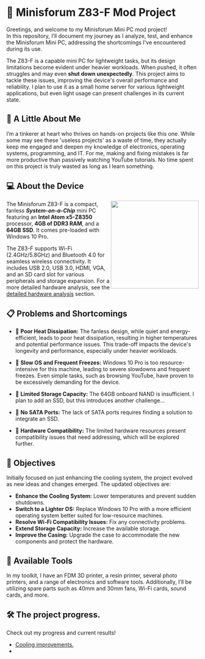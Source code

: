 <!-- # 📌 Minisforum Z83-F mod project.
Greetings, and welcome to my Minisforum Mini PC mod project!   
In this repository, I’ll be documenting my journey as I analyze, test, and enhance the performance and functionality of the Minisforum Mini PC, tackling the shortcomings I've encountered during its use.   

The Z83-F is a capable mini PC for lightweight tasks, but its design limitations become evident under increased workloads. When pushed harder, it often struggles and may even **shut down unexpectedly**. This project is focused on addressing these issues to improve the device's overall performance and reliability. I plan to use it as a small home server for various lightweight applications, but even light usage can occasionally present challenges.

## :bust_in_silhouette: A little bit about me.
Before diving into the project, here's some context: I’m a tinkerer who thrives on hands-on projects like this one. While some might view these 'useless projects' as a waste of time, they actually keep me engaged and help me learn more about electronics, operating systems, programming, and IT. I find making and fixing mistakes far more productive than passively watching YouTube tutorials. For me, no time spent on this project is truly wasted as long as I learn something.

## :computer: About the device.
   
<img height="230" align="right" src="https://github.com/user-attachments/assets/9de33e4c-128c-47a4-9687-943e8ad876d0">   

The Minisforum Z83-F is a compact fanless and silent _**System-on-a-Chip**_ mini computer. It sports an **Intel Atom x5-Z8350** processor with **4GB of DDR3 RAM** and a **64GB SSD**. It also comes pre-loaded with Windows 10 Pro.

The Z83-F also offers connectivity options such as Wi-Fi 2.4GHz/5.8GHz and Bluetooth 4.0, allowing for seamless wireless connectivity with other devices. With ports including USB 2.0, USB 3.0, HDMI, VGA, and an SD card slot, you have a variety of options for connecting peripherals and expanding storage.
For a more detailed exporation of the system hardware see the [detailed hardware analysis](hardware.md) section.

## :clipboard: The problems and shortcomings of the device.   
- :triangular_flag_on_post: **Poor heat dissipation:** The Minisforum Z83-F, like many mini PCs, features a fanless design for quiet operation and reduced power consumption. However, this design choice leads to poor heat dissipation, resulting in higher temperatures and potential performance issues. While fanless designs prioritize silence, they often sacrifice effective thermal management, impacting the device's longevity and performance, especially under heavier workloads. In the case of the Z83-F, the emphasis on silence comes at the cost of sustained high performance.

- :triangular_flag_on_post: **Limited Storage Capacity:** The device's 64GB onboard NAND memory is insufficient for my needs. To address this, I plan to attach an additional SSD. However, this leads to another challenge:

- :triangular_flag_on_post: **No SATA Ports:** The device lacks SATA ports, so I will need to find a solution to add the SATA SSD.
  
- :triangular_flag_on_post: **Hardware compatibility:** The hardware resources are limited and present some compatibility issues that need to be adressed, more on this on later.


# :hammer_and_wrench: The objective :checkered_flag:.
The main objective of this project was to improve the cooling system, but that focus shifted as I made the first changes, and additional modifications gradually accumulated. Ultimately, the objectives became:
- Improve the cooling system: Lower temperatures and prevent sudden system shutdowns.
- Add support for Wi-Fi.
- Extend storage capacity.
- Enhance aesthetics.

--- 


https://www.minisforum.com/front/support/3/Z83-F/W

-->
# 📌 Minisforum Z83-F Mod Project

Greetings, and welcome to my Minisforum Mini PC mod project!  
In this repository, I’ll document my journey as I analyze, test, and enhance the Minisforum Mini PC, addressing the shortcomings I've encountered during its use.

The Z83-F is a capable mini PC for lightweight tasks, but its design limitations become evident under heavier workloads. When pushed, it often struggles and may even **shut down unexpectedly**. This project aims to tackle these issues, improving the device's overall performance and reliability. I plan to use it as a small home server for various lightweight applications, but even light usage can present challenges in its current state.

## :bust_in_silhouette: A Little About Me

I’m a tinkerer at heart who thrives on hands-on projects like this one. While some may see these 'useless projects' as a waste of time, they actually keep me engaged and deepen my knowledge of electronics, operating systems, programming, and IT. For me, making and fixing mistakes is far more productive than passively watching YouTube tutorials. No time spent on this project is truly wasted as long as I learn something.

## :computer: About the Device

<img height="230" align="right" src="https://github.com/user-attachments/assets/9de33e4c-128c-47a4-9687-943e8ad876d0">

The Minisforum Z83-F is a compact, fanless _**System-on-a-Chip**_ mini PC featuring an **Intel Atom x5-Z8350** processor, **4GB of DDR3 RAM**, and a **64GB SSD**. It comes pre-loaded with Windows 10 Pro.

The Z83-F supports Wi-Fi (2.4GHz/5.8GHz) and Bluetooth 4.0 for seamless wireless connectivity. It includes USB 2.0, USB 3.0, HDMI, VGA, and an SD card slot for various peripherals and storage expansion. For a more detailed hardware analysis, see the [detailed hardware analysis](hardware.md) section.

## :clipboard: Problems and Shortcomings

- :triangular_flag_on_post: **Poor Heat Dissipation:** The fanless design, while quiet and energy-efficient, leads to poor heat dissipation, resulting in higher temperatures and potential performance issues. This trade-off impacts the device's longevity and performance, especially under heavier workloads.
- :triangular_flag_on_post: **Slow OS and Frequent Freezes:** Windows 10 Pro is too resource-intensive for this machine, leading to severe slowdowns and frequent freezes. Even simple tasks, such as browsing YouTube, have proven to be excessively demanding for the device.

- :triangular_flag_on_post: **Limited Storage Capacity:** The 64GB onboard NAND is insufficient. I plan to add an SSD, but this introduces another challenge...

- :triangular_flag_on_post: **No SATA Ports:** The lack of SATA ports requires finding a solution to integrate an SSD.

- :triangular_flag_on_post: **Hardware Compatibility:** The limited hardware resources present compatibility issues that need addressing, which will be explored further.

## :checkered_flag: Objectives
Initially focused on just enhancing the cooling system, the project evolved as new ideas and changes emerged. The updated objectives are:

- **Enhance the Cooling System:** Lower temperatures and prevent sudden shutdowns.
- **Switch to a Lighter OS:** Replace Windows 10 Pro with a more efficient operating system better suited for low-resource machines.
- **Resolve Wi-Fi Compatibility Issues:** Fix any connectivity problems.
- **Extend Storage Capacity:** Increase the available storage.
- **Improve the Casing:** Upgrade the case to accommodate the new components and protect the hardware.

## :construction: Available Tools
In my toolkit, I have an FDM 3D printer, a resin printer, several photo printers, and a range of electronics and software tools. Additionally, I’ll be utilizing spare parts such as 40mm and 30mm fans, Wi-Fi cards, sound cards, and more.

##  :hammer_and_wrench: The project progress.
Check out my progress and current results!
- [Cooling improvements.](cooling.md)
- 
